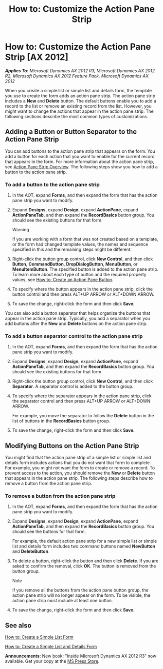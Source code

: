 ﻿---
title: 'How to: Customize the Action Pane Strip'
TOCTitle: 'How to: Customize the Action Pane Strip'
ms:assetid: 5de9067d-c982-4ac1-8abc-91fecc03e05a
ms:mtpsurl: https://msdn.microsoft.com/en-us/library/Hh538478(v=AX.60)
ms:contentKeyID: 39508911
ms.date: 05/18/2015
mtps_version: v=AX.60
---

# How to: Customize the Action Pane Strip [AX 2012]


_**Applies To:** Microsoft Dynamics AX 2012 R3, Microsoft Dynamics AX 2012 R2, Microsoft Dynamics AX 2012 Feature Pack, Microsoft Dynamics AX 2012_

When you create a simple list or simple list and details form, the template you use to create the form adds an action pane strip. The action pane strip includes a **New** and **Delete** button. The default buttons enable you to add a record to the list or remove an existing record from the list. However, you might want to change the actions that appear in the action pane strip. The following sections describe the most common types of customizations.

## Adding a Button or Button Separator to the Action Pane Strip

You can add buttons to the action pane strip that appears on the form. You add a button for each action that you want to enable for the current record that appears in the form. For more information about the action pane strip, see [Action Pane Strip Overview](action-pane-strip-overview.md). The following steps show you how to add a button to the action pane strip.

### To add a button to the action pane strip

1.  In the AOT, expand **Forms**, and then expand the form that has the action pane strip you want to modify.

2.  Expand **Designs**, expand **Design**, expand **ActionPane**, expand **ActionPaneTab**, and then expand the **RecordBasics** button group. You should see the existing buttons for that form.
    

    > [!WARNING]
    > <P>If you are working with a form that was not created based on a template, or the form had changed template values, the names and sequence specified in this and the remaining steps might be different.</P>



3.  Right-click the button group control, click **New Control**, and then click **Button**, **CommandButton**, **DropDialogButton**, **MenuButton**, or **MenuItemButton**. The specified button is added to the action pane strip. To learn more about each type of button and the required property values, see [How to: Create an Action Pane Button](how-to-create-an-action-pane-button.md).

4.  To specify where the button appears in the action pane strip, click the button control and then press ALT+UP ARROW or ALT+DOWN ARROW.

5.  To save the change, right-click the form and then click **Save**.

You can also add a button separator that helps organize the buttons that appear in the action pane strip. Typically, you add a separator when you add buttons after the **New** and **Delete** buttons on the action pane strip.

### To add a button separator control to the action pane strip

1.  In the AOT, expand **Forms**, and then expand the form that has the action pane strip you want to modify.

2.  Expand **Designs**, expand **Design**, expand **ActionPane**, expand **ActionPaneTab**, and then expand the **RecordBasics** button group. You should see the existing buttons for that form.

3.  Right-click the button group control, click **New Control**, and then click **Separator**. A separator control is added to the button group.

4.  To specify where the separator appears in the action pane strip, click the separator control and then press ALT+UP ARROW or ALT+DOWN ARROW.
    
    For example, you move the separator to follow the **Delete** button in the list of buttons in the **RecordBasics** button group.

5.  To save the change, right-click the form and then click **Save**.

## Modifying Buttons on the Action Pane Strip

You might find that the action pane strip of a simple list or simple list and details form includes actions that you do not want that form to complete. For example, you might not want the form to create or remove a record. To prevent access to the action, you should remove the **New** or **Delete** button that appears in the action pane strip. The following steps describe how to remove a button from the action pane strip.

### To remove a button from the action pane strip

1.  In the AOT, expand **Forms**, and then expand the form that has the action pane strip you want to modify.

2.  Expand **Designs**, expand **Design**, expand **ActionPane**, expand **ActionPaneTab**, and then expand the **RecordBasics** button group. You should see the buttons for that form.
    
    For example, the default action pane strip for a new simple list or simple list and details form includes two command buttons named **NewButton** and **DeleteButton**.

3.  To delete a button, right-click the button and then click **Delete**. If you are asked to confirm the removal, click **OK**. The button is removed from the button group.
    

    > [!NOTE]
    > <P>If you remove all the buttons from the action pane button group, the action pane strip will no longer appear on the form. To be visible, the action pane strip must include at least one button.</P>



4.  To save the change, right-click the form and then click **Save**.

## See also

[How to: Create a Simple List Form](how-to-create-a-simple-list-form.md)

[How to: Create a Simple List and Details Form](how-to-create-a-simple-list-and-details-form.md)

  
**Announcements:** New book: "Inside Microsoft Dynamics AX 2012 R3" now available. Get your copy at the [MS Press Store](https://www.microsoftpressstore.com/store/inside-microsoft-dynamics-ax-2012-r3-9780735685109).

